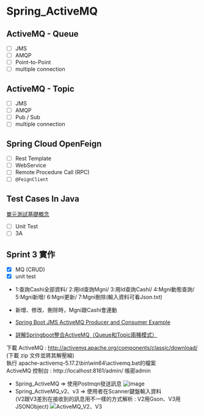 # Spring_ActiveMQ

## ActiveMQ - Queue
- [ ] JMS
- [ ] AMQP
- [ ] Point-to-Point
- [ ] multiple connection

## ActiveMQ - Topic
- [ ] JMS
- [ ] AMQP
- [ ] Pub / Sub
- [ ] multiple connection

## Spring Cloud OpenFeign
- [ ] Rest Template
- [ ] WebService
- [ ] Remote Procedure Call (RPC)
- [ ] `@FeignClient`

## Test Cases In Java

[單元測試基礎概念](https://hackmd.io/@IDdlPCCwQoeX-9DvmEbLyw/rkE57lHXi)

- [ ] Unit Test
- [ ] 3A

## Sprint 3 實作
- [x] MQ (CRUD)
- [x] unit test
  
* 1:查詢Cashi全部資料/ 2:用Id查詢Mgni/ 3:用Id查詢Cashi/ 4:Mgni動態查詢/ 5:Mgni新增/ 6:Mgni更新/ 7:Mgni刪除(輸入資料可看Json.txt)  
* 新增、修改、刪除時，Mgni跟Cashi會連動  
  
* [Spring Boot JMS ActiveMQ Producer and Consumer Example](https://javatute.com/spring-boot/spring-boot-jms-activemq-producer-and-consumer-example/)
* [詳解Springboot整合ActiveMQ（Queue和Topic兩種模式）](https://www.796t.com/article.php?id=18089)

下載 ActiveMQ : http://activemq.apache.org/components/classic/download/ (下載 zip 文件並將其解壓縮)  
執行 apache-activemq-5.17.2\bin\win64\activemq.bat的檔案  
ActiveMQ 控制台 : http://localhost:8161/admin/ 帳密admin  

* Spring_ActiveMQ => 使用Postmqn發送訊息
![image](https://user-images.githubusercontent.com/84082054/200127309-b62db102-9f38-40fd-92df-6eda7844ca8c.png)
* Spring_ActiveMQ_v2、v3 => 使用者在Scanner鍵盤輸入資料  
  (V2跟V3差別在接收到的訊息用不一樣的方式解析 : V2用Gson、V3用JSONObject)
![ActiveMQ_V2、V3](https://user-images.githubusercontent.com/84082054/200127318-e2153724-00ba-421c-81cb-0ea31331218b.jpg)
